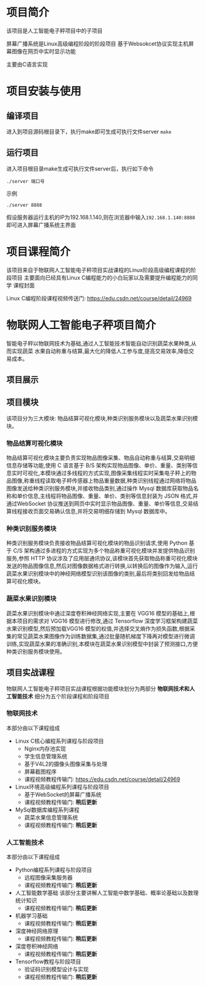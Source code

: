 # 项目简介 
该项目是人工智能电子秤项目中的子项目

屏幕广播系统是Linux高级编程阶段的阶段项目
基于Websokcet协议实现主机屏幕图像在网页中实时显示功能

主要由C语言实现

# 项目安装与使用

## 编译项目

进入到项目源码根目录下，执行make即可生成可执行文件server
`make`

## 运行项目

进入项目根目录make生成可执行文件server后，执行如下命令

`./server 端口号`

示例

`./server 8888`

假设服务器运行主机的IP为192.168.1.140,则在浏览器中输入`192.168.1.140:8888`即可进入屏幕广播系统主界面

# 项目课程简介

该项目来自于物联网人工智能电子秤项目实战课程的Linux阶段高级编程课程的阶段项目
主要面向已经具有Linux C编程能力的小白玩家以及需要提升编程能力的同学
课程封面


Linux C编程阶段课程视频传送门: <https://edu.csdn.net/course/detail/24969>


# 物联网人工智能电子秤项目简介

智能电子秤以物联网技术为基础,通过人工智能技术智能自动识别蔬菜水果种类,从而实现蔬菜
水果自动称重与结算,最大化的降低人工参与度,提高交易效率,降低交易成本。

## 项目展示

## 项目模块

该项目分为三大模块: 物品结算可视化模块,种类识别服务模块以及蔬菜水果识别模块。

### 物品结算可视化模块
物品结算可视化模块主要负责实现物品图像采集、物品自动称重与结算,交易明细信息存储等功能,使用 C 语言基于 B/S 架构实现物品图像、单价、重量、类别等信息实时可视化,本模块通过多线程的方式实现,图像采集线程实时采集电子秤上的物品图像,称重线程读取电子秤传感器上物品重量数据,种类识别线程通过网络将物品图像发送给种类识别服务模块,并接收物品类别,通过操作 Mysql 数据库获取物品名称和单价信息,主线程将物品图像、重量、单价、类别等信息封装为 JSON 格式,并通过WebSocket 协议推送到网页中实时显示物品图像、重量、单价等信息,交易结算线程接收页面交易确认信息,并将交易明细存储到 Mysql 数据库中。


### 种类识别服务模块
种类识别服务模块负责接收物品结算可视化模块的物品识别请求,使用 Python 基于 C/S 架构通过多进程的方式实现为多个物品称重可视化模块并发提供物品识别服务,参照 HTTP 协议涉及了应用层通讯协议,该模块首先获取物品称重可视化模块发送的物品图像信息,然后对图像数据格式进行转换,以转换后的图像作为输入,运行蔬菜水果识别模块中的神经网络模型识别该图像的类别,最后将类别回发给物品结算可视化模块。

### 蔬菜水果识别模块
蔬菜水果识别模块中通过深度卷积神经网络实现,主要在 VGG16 模型的基础上,根据本项目的需求对 VGG16 模型进行修改,通过 Tensorflow 深度学习框架构建蔬菜水果识别模型,然后预加载VGG16 模型的权值,并选择交叉熵作为损失函数,根据采集的常见蔬菜水果图像作为训练数据集,通过批量随机梯度下降再对模型进行微调训练,实现蔬菜水果的准确识别,本模块在蔬菜水果识别模型中封装了预测接口,方便种类识别服务模块使用。

## 项目实战课程

物联网人工智能电子秤项目实战课程根据功能模块划分为两部分
	**物联网技术和人工智能技术**
细分为五个阶段课程和阶段项目

### 物联网技术 
本部分由以下课程组成
+ Linux C核心编程系列课程与阶段项目
	* Nginx内存池实现
	* 学生信息管理系统
	* 基于V4L2的摄像头图像采集与处理
	* 屏幕截图程序
	* 课程视频教程传输门: <https://edu.csdn.net/course/detail/24969>
+ Linux环境高级编程系列课程与阶段项目
	* 基于WebSocket的屏幕广播系统
	* 课程视频教程传输门: **稍后更新**
+ MySql数据库编程系列课程
	* 蔬菜水果信息管理系统	
	* 课程视频教程传输门: **稍后更新**

### 人工智能技术 
本部分由以下课程组成
+ Python编程系列课程与阶段项目
	* 远程图像采集服务器
	* 课程视频教程传输门: **稍后更新**
+ 人工智能数学基础
	 该部分主要讲解人工智能中数学基础、概率论基础以及数理统计知识
	* 课程视频教程传输门: **稍后更新**
+ 机器学习基础
	* 课程视频教程传输门: **稍后更新**
+ 深度神经网络原理
	* 课程视频教程传输门: **稍后更新**
+ 深度卷积神经网络
	* 课程视频教程传输门: **稍后更新**
+ Tensorflow教程与阶段项目
	* 验证码识别模型设计与实现
	* 课程视频教程传输门: **稍后更新**
